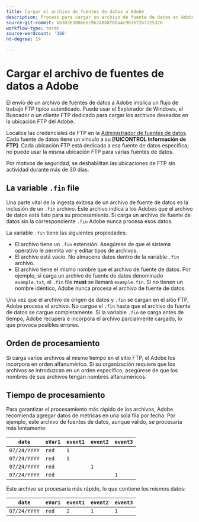 ```yaml
---
title: Cargar el archivo de fuentes de datos a Adobe
description: Proceso para cargar un archivo de fuente de datos en Adobe Analytics para su ingesta.
source-git-commit: bb3036380eeec9b7a868f60a4c9076f2b772532b
workflow-type: tm+mt
source-wordcount: '366'
ht-degree: 1%

---
```


# Cargar el archivo de fuentes de datos a Adobe

El envío de un archivo de fuentes de datos a Adobe implica un flujo de trabajo FTP típico autenticado. Puede usar el Explorador de Windows, el Buscador o un cliente FTP dedicado para cargar los archivos deseados en la ubicación FTP del Adobe.

Localice las credenciales de FTP en la [Administrador de fuentes de datos](manage.md). Cada fuente de datos tiene un vínculo a su **[!UICONTROL Información de FTP]**. Cada ubicación FTP está dedicada a esa fuente de datos específica; no puede usar la misma ubicación FTP para varias fuentes de datos.

Por motivos de seguridad, se deshabilitan las ubicaciones de FTP sin actividad durante más de 30 días.

## La variable `.fin` file

Una parte vital de la ingesta exitosa de un archivo de fuente de datos es la inclusión de un `.fin` archivo. Este archivo indica a los Adobes que el archivo de datos está listo para su procesamiento. Si carga un archivo de fuente de datos sin la correspondiente `.fin` Adobe nunca procesa esos datos.

La variable `.fin` tiene las siguientes propiedades:

* El archivo tiene un `.fin` extensión. Asegúrese de que el sistema operativo le permita ver y editar tipos de archivos.
* El archivo está vacío. No almacene datos dentro de la variable `.fin` archivo.
* El archivo tiene el mismo nombre que el archivo de fuente de datos. Por ejemplo, si carga un archivo de fuente de datos denominado `example.txt`, el `.fin` file **must** se llamará `example.fin`. Si no tienen un nombre idéntico, Adobe nunca procesa el archivo de fuente de datos.

Una vez que el archivo de origen de datos y `.fin` se cargan en el sitio FTP, Adobe procesa el archivo. No cargue el `.fin` hasta que el archivo de fuente de datos se cargue completamente. Si la variable `.fin` se carga antes de tiempo, Adobe recupera e incorpora el archivo parcialmente cargado, lo que provoca posibles errores.

## Orden de procesamiento

Si carga varios archivos al mismo tiempo en el sitio FTP, el Adobe los incorpora en orden alfanumérico. Si su organización requiere que los archivos se introduzcan en un orden específico, asegúrese de que los nombres de sus archivos tengan nombres alfanuméricos.

## Tiempo de procesamiento

Para garantizar el procesamiento más rápido de los archivos, Adobe recomienda agregar datos de métricas en una sola fila por fecha. Por ejemplo, este archivo de fuentes de datos, aunque válido, se procesaría más lentamente:

| `date` | `eVar1` | `event1` | `event2` | `event3` |
| --- | --- | --- | --- | --- |
| `07/24/YYYY` | `red` | `1` |  |  |
| `07/24/YYYY` | `red` | `1` |  |  |
| `07/24/YYYY` | `red` |  | `1` |  |
| `07/24/YYYY` | `red` |  |  | `1` |

Este archivo se procesaría más rápido, lo que contiene los mismos datos:

| `date` | `eVar1` | `event1` | `event2` | `event3` |
| --- | --- | --- | --- | --- |
| `07/24/YYYY` | `red` | `2` | `1` | `1` |

